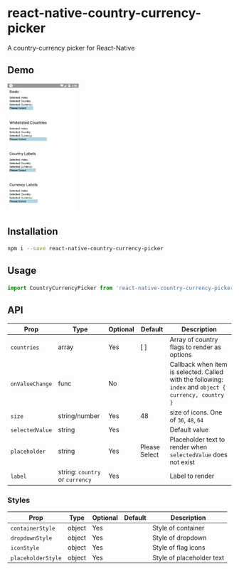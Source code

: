 # react-native-country-currency-picker

A country-currency picker for React-Native

## Demo
<img src="https://github.com/jkganzan13/react-native-country-currency-picker/blob/master/docs/demo1.gif" width = "160" height = "287.5" alt="Demo 1"/>

## Installation
```sh
npm i --save react-native-country-currency-picker
```

## Usage
```javascript
import CountryCurrencyPicker from 'react-native-country-currency-picker';
```

## API

Prop                | Type            | Optional | Default   | Description
------------------- | --------------- | -------- | --------- | -----------
`countries`         | array           | Yes      | [ ]       | Array of country flags to render as options
`onValueChange`     | func            | No       |           | Callback when item is selected. Called with the following: `index` and `object { currency, country }`
`size`              | string/number   | Yes      | 48        | size of icons. One of `36`, `48`, `64`
`selectedValue`     | string          | Yes      |           | Default value
`placeholder`       | string          | Yes      | Please Select | Placeholder text to render when `selectedValue` does not exist
`label`             | string: `country` or `currency` | Yes      | | Label to render

### Styles
Prop                | Type            | Optional | Default   | Description
------------------- | --------------- | -------- | --------- | -----------
`containerStyle`    | object          | Yes      |           | Style of container
`dropdownStyle`     | object          | Yes      |           | Style of dropdown
`iconStyle`         | object          | Yes      |           | Style of flag icons
`placeholderStyle`  | object          | Yes      |           | Style of placeholder text
